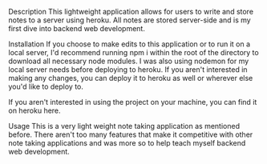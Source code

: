 Description
This lightweight application allows for users to write and store notes to a server using heroku. All notes are stored server-side and is my first dive into backend web development.


Installation
If you choose to make edits to this application or to run it on a local server, I'd recommend running npm i within the root of the directory to download all necessary node modules. I was also using nodemon for my local server needs before deploying to heroku. If you aren't interested in making any changes, you can deploy it to heroku as well or wherever else you'd like to deploy to.

If you aren't interested in using the project on your machine, you can find it on heroku here.

Usage
This is a very light weight note taking application as mentioned before. There aren't too many features that make it competitive with other note taking applications and was more so to help teach myself backend web development.
